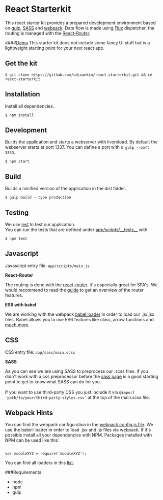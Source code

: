 # React Starterkit

This react starter kit provides a prepared development environment based on [gulp](https://github.com/gulpjs/gulp), [SASS](http://sass-lang.com/) and [webpack](https://github.com/webpack/webpack). Data flow is made using [Flux](https://github.com/facebook/flux) dispatcher, the routing is managed with the [React-Router](https://github.com/rackt/react-router).

####[Demo](http://udivankin.github.io/react-starterkit)
This starter kit does not include some fancy UI stuff but is a lightweight starting point for your next react app.

## Get the kit

```
$ git clone https://github.com/udivankin/react-starterkit.git && cd react-starterkit
```

## Installation

Install all dependencies.

```
$ npm install
```


## Development

Builds the application and starts a webserver with livereload. By default the webserver starts at port 1337.
You can define a port with `$ gulp --port 3333`.

```
$ npm start
```

## Build

Builds a minified version of the application in the dist folder.

```
$ gulp build --type production
```

## Testing

We use [jest](http://facebook.github.io/jest/) to test our application.<br />
You can run the tests that are defined under [app/scripts/\_\_tests__](./app/scripts/__tests__) with

```
$ npm test

```

## Javascript

Javascript entry file: `app/scripts/main.js` <br />

**React-Router**

The routing is done with the [react-router](https://github.com/rackt/react-router). It's especially great for SPA's. We would recommend to read the [guide](https://github.com/rackt/react-router/blob/master/docs/guides/overview.md) to get an overview of the router features.

**ES6 with babel**

We are working with the webpack [babel loader](https://github.com/babel/babel-loader) in order to load our .js/.jsx files. Babel allows you to use ES6 features like class, arrow functions and [much more](https://babeljs.io/docs/compare/).


## CSS

CSS entry file: `app/sass/main.scss`<br />

**SASS**

As you can see we are using SASS to preprocess our .scss files. If you didn't work with a css preprocessor before the [sass page](http://sass-lang.com/) is a good starting point to get to know what SASS can do for you.<br /><br />
If you want to use third-party CSS you just include it via `@import 'path/to/your/third-party-styles.css'` at the top of the main.scss file.


## Webpack Hints

You can find the webpack configuration in the [webpack.config.js file](./webpack.config.js).
We use the babel-loader in order to load .jsx and .js files via webpack. If it's possible install all your dependencies with NPM. Packages installed with NPM can be used like this:

```language-javascript

var moduleXYZ = require('moduleXYZ');

```
You can find all loaders in this [list](http://webpack.github.io/docs/list-of-loaders.html).


###Requirements
* node
* npm
* gulp
